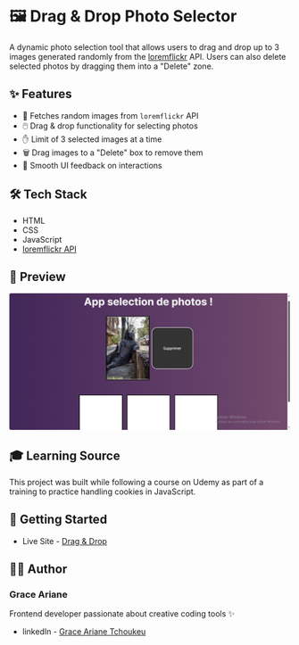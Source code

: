 # 🖼️ Drag & Drop Photo Selector

A dynamic photo selection tool that allows users to drag and drop up to 3 images generated randomly from the [loremflickr](https://loremflickr.com) API. Users can also delete selected photos by dragging them into a "Delete" zone.

## ✨ Features

- 📸 Fetches random images from `loremflickr` API  
- 🖱️ Drag & drop functionality for selecting photos  
- ✋ Limit of 3 selected images at a time  
- 🗑️ Drag images to a "Delete" box to remove them  
- 🎯 Smooth UI feedback on interactions

## 🛠️ Tech Stack

- HTML  
- CSS  
- JavaScript  
- [loremflickr API](https://loremflickr.com)

## 📸 Preview

![preview](./preview.png)

## 🎓 Learning Source
This project was built while following a course on Udemy as part of a training to practice handling cookies in JavaScript.

## 🚀 Getting Started

- Live Site - [Drag & Drop](https://drag-drop-lake.vercel.app/)

## 👨‍💻 Author

### Grace Ariane
Frontend developer passionate about creative coding tools ✨
- linkedIn - [Grace Ariane Tchoukeu](https://www.linkedin.com/in/grace-ariane-tchoukeu)
